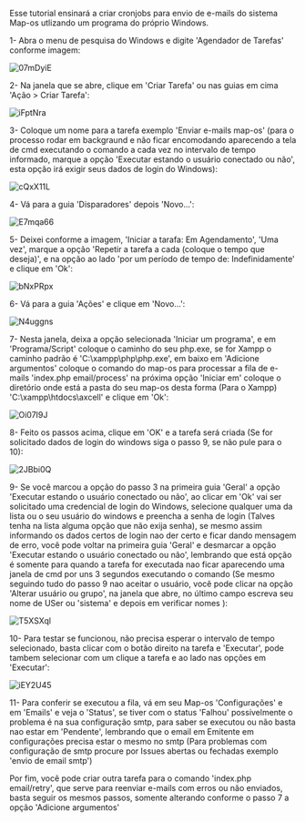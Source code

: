 Esse tutorial ensinará a criar cronjobs para envio de e-mails do sistema Map-os utlizando um programa do próprio Windows.

1- Abra o menu de pesquisa do Windows e digite 'Agendador de Tarefas' conforme imagem:

![07mDyiE](https://user-images.githubusercontent.com/10822915/158883875-d688412a-a331-408f-8f17-856f0731edf3.png)






2- Na janela que se abre, clique em 'Criar Tarefa' ou nas guias em cima 'Ação > Criar Tarefa':

![iFptNra](https://user-images.githubusercontent.com/10822915/158883952-63244787-ec9c-4789-91be-c847715f2e14.png)






3- Coloque um nome para a tarefa exemplo 'Enviar e-mails map-os' (para o processo rodar em backgraund e não ficar encomodando aparecendo a tela de cmd executando o comando a cada vez no intervalo de tempo informado, marque a opção 'Executar estando o usuário conectado ou não', esta opção irá exigir seus dados de login do Windows):

![cQxX11L](https://user-images.githubusercontent.com/10822915/158884024-a0f113a9-952c-4721-9f5a-d3af29b03d48.png)






4- Vá para a guia 'Disparadores' depois 'Novo...':

![E7mqa66](https://user-images.githubusercontent.com/10822915/158884109-3d7ff889-e2a2-4426-a4b9-5172978295fe.png)






5- Deixei conforme a imagem, 'Iniciar a tarafa: Em Agendamento', 'Uma vez', marque a opção 'Repetir a tarefa a cada (coloque o tempo que deseja)', e na opção ao lado 'por um período de tempo de: Indefinidamente' e clique em 'Ok':

![bNxPRpx](https://user-images.githubusercontent.com/10822915/158884165-be3fd21f-42fc-49a4-addc-84b841bfc451.png)






6- Vá para a guia 'Ações' e clique em 'Novo...':

![N4uggns](https://user-images.githubusercontent.com/10822915/158884203-00a3da70-359a-4767-9167-86ec3728f021.png)






7- Nesta janela, deixa a opção selecionada 'Iniciar um programa', 
e em 'Programa/Script' coloque o caminho do seu php.exe, se for Xampp o caminho padrão é 'C:\xampp\php\php.exe', 
em baixo em 'Adicione argumentos' coloque o comando do map-os para processar a fila de e-mails 'index.php email/process' na próxima opção 'Iniciar em' coloque o diretório onde está a pasta do seu map-os desta forma (Para o Xampp) 'C:\xampp\htdocs\axcell' e clique em 'Ok':

![Oi07I9J](https://user-images.githubusercontent.com/10822915/158884265-64539007-95a2-4e71-b80a-7d4ae14bee49.png)






8- Feito os passos acima, clique em 'OK' e a tarefa será criada (Se for solicitado dados de login do windows siga o passo 9, se não pule para o 10):

![2JBbi0Q](https://user-images.githubusercontent.com/10822915/158884324-4d92ef4e-b849-481e-bb29-5b6fbcdced30.png)






9- Se você marcou a opção do passo 3 na primeira guia 'Geral' a opção 'Executar estando o usuário conectado ou não', ao clicar em 'Ok' vai ser solicitado uma credencial de login do Windows, selecione qualquer uma da lista ou o seu usuário do windows e preencha a senha de login (Talves tenha na lista alguma opção que não exija senha),
se mesmo assim informando os dados certos de login nao der certo e ficar dando mensagem de erro, você pode voltar na primeira guia 'Geral' e desmarcar a opção 'Executar estando o usuário conectado ou não', lembrando que está opção é somente para quando a tarefa for executada nao ficar aparecendo uma janela de cmd por uns 3 segundos executando o comando
(Se mesmo seguindo tudo do passo 9 nao aceitar o usuário, você pode clicar na opção 'Alterar usuário ou grupo', na janela que abre, no último campo escreva seu nome de USer ou 'sistema' e depois em verificar nomes ):

![T5XSXql](https://user-images.githubusercontent.com/10822915/158884385-cd5ed389-07c1-438e-9704-424f99c325ca.png)






10- Para testar se funcionou, não precisa esperar o intervalo de tempo selecionado, basta clicar com o botão direito na tarefa e 'Executar', pode tambem selecionar com um clique a tarefa e ao lado nas opções em 'Executar':

![iEY2U45](https://user-images.githubusercontent.com/10822915/158884432-ecf5efda-1974-4c3b-be1f-1e8ec8825e9e.png)






11- Para conferir se executou a fila, vá em seu Map-os 'Configurações' e em 'Emails' e veja o 'Status', se tiver com o status 'Falhou' possivelmente o problema é na sua configuração smtp, para saber se executou ou não basta nao estar em 'Pendente', lembrando que o email em Emitente em configurações precisa estar o mesmo no smtp (Para problemas com configuração de smtp procure por Issues abertas ou fechadas exemplo 'envio de email smtp')

Por fim, você pode criar outra tarefa para o comando 'index.php email/retry', que serve para reenviar e-mails com erros ou não enviados, basta seguir os mesmos passos, somente alterando conforme o passo 7 a opção 'Adicione argumentos'
